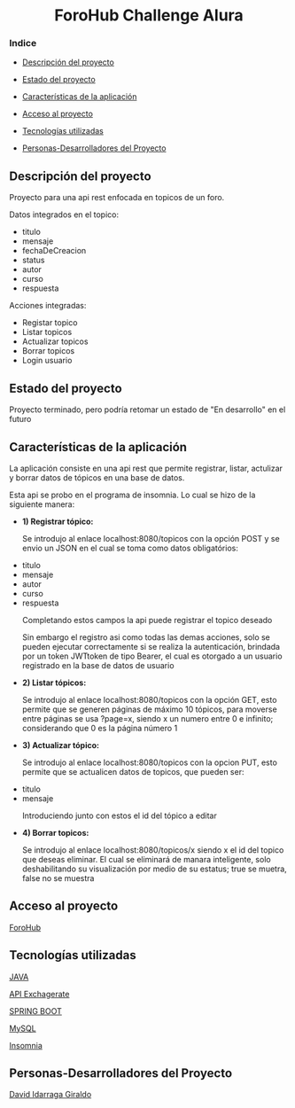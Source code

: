 
<div align = "center">

<h1> ForoHub Challenge Alura </h1>

</div>

### Indice

- [Descripción del proyecto](#Descripción-del-proyecto)

- [Estado del proyecto](#Estado-del-proyecto)

- [Características de la aplicación](#Características-de-la-aplicación)

- [Acceso al proyecto](#Acceso-al-proyecto)

- [Tecnologías utilizadas](#Tecnologías-utilizadas)

- [Personas-Desarrolladores del Proyecto](#personas-desarrolladores-del-proyecto)


## Descripción del proyecto

<p> Proyecto para una api rest enfocada en topicos de un foro. </p>

<p> Datos integrados en el topico: </p>

<ul>

  <li> titulo </li>
  <li> mensaje </li>
  <li> fechaDeCreacion </li>
  <li> status </li>
  <li> autor </li>
  <li> curso </li>
  <li> respuesta </li>

</ul>

<p> Acciones integradas: </p>

<ul>

  <li> Registar topico </li>
  <li> Listar topicos </li>
  <li> Actualizar topicos </li>
  <li> Borrar topicos </li>
  <li> Login usuario </li>

</ul>


## Estado del proyecto

<p> Proyecto terminado, pero podría retomar un estado de "En desarrollo" en el futuro </p>

## Características de la aplicación

 <p> La aplicación consiste en una api rest que permite registrar, listar, actulizar y borrar datos de tópicos en una base de datos. </p>

 <p> Esta api se probo en el programa de insomnia. Lo cual se hizo de la siguiente manera:</p>
 <ul> 

<li> <strong> 1) Registrar tópico: </strong> </li>
<p> Se introdujo al enlace localhost:8080/topicos con la opción POST y se envio un JSON en el cual se toma como datos obligatórios:</p>
<li> titulo </li>
<li> mensaje </li>
<li> autor </li>
<li> curso </li>
<li> respuesta </li>
<p> Completando estos campos la api puede registrar el topico deseado </p>
<p> Sin embargo el registro asi como todas las demas acciones, solo se pueden ejecutar correctamente si se realiza la autenticación, brindada por un token JWTtoken de tipo Bearer, el cual es otorgado a un usuario registrado en la base de datos de usuario</p>
<li> <strong> 2) Listar tópicos: </strong> </li>
<p> Se introdujo al enlace localhost:8080/topicos con la opción GET, esto permite que se generen páginas de máximo 10 tópicos, para moverse entre páginas se usa ?page=x, siendo x un numero entre 0 e infinito; considerando que 0 es la página número 1</p>
<li> <strong> 3) Actualizar tópico: </strong> </li>
<p> Se introdujo al enlace localhost:8080/topicos con la opcion PUT, esto permite que se actualicen datos de topicos, que pueden ser: </p>
<li> titulo </li>
<li> mensaje </li>
<p> Introduciendo junto con estos el id del tópico a editar </p>
<li> <strong>4) Borrar topicos: </strong> </li>
<p> Se introdujo al enlace localhost:8080/topicos/x siendo x el id del topico que deseas eliminar. El cual se eliminará de manara inteligente, solo deshabilitando su visualización por medio de su estatus; true se muetra, false no se muestra</p>

 </ul>

## Acceso al proyecto

<p> <a href="https://github.com/DavidIG99/ChallengeForoHub" > ForoHub </a> </p>

## Tecnologías utilizadas

<p> <a href= "https://docs.oracle.com/en/java/javase/17/docs/api/index.html"> JAVA </a> </p>

<p> <a href= "https://www.exchangerate-api.com"> API Exchagerate </a> </p>

<p> <a href="https://start.spring.io/"> SPRING BOOT </a> </p>

<p> <a href="https://www.mysql.com"> MySQL </a> </p>

<p> <a href="https://insomnia.rest"> Insomnia </a> </p>

## Personas-Desarrolladores del Proyecto

<p> <a href="https://github.com/DavidIG99" > David Idarraga Giraldo </a></p>












